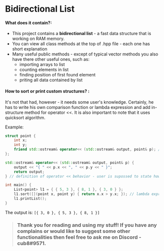 # Bidirectional List
#### __What does it contain?__:
- This project contains a **bidirectional list** - a fast data structure that is working on RAM memory.
- You can view all class methods at the top of .hpp file - each one has short explanation
- Many useful public methods - except of typical vector methods you also have there other useful ones, such as:
    - importing arrays to list
    - counting elements in list
    - finding position of first found element
    - priting all data contained by list 

#### __How to sort or print custom structures?__ :

It's not that had, however - it needs some user's knowledge. Certainly, he has to write his own comparison function or lambda expression and add in-structure method for operator <<. It is also important to note that it uses quicksort algorithm.

Example:
```cpp
struct point {
    int x;
    int y;
    friend std::ostream& operator<< (std::ostream& output, point& p); // declaration of operator << behavior - otherwise printList() method will crash as it can't print this structure
};

std::ostream& operator<< (std::ostream& output, point& p) { 
    output << "{ " << p.x << ", " << p.y << " }";
    return output;
} // definition of operator << behavior - user is supossed to state how does he want to print structure and it's data

int main() {
    List<point> l1 = { { 5, 3 }, { 8, 1 }, { 3, 0 } };
    l1.sort([](point x, point y) { return x.x > y.x; }); // lambda expression of sorting condition - here it sorts ascending by x variable of point structure
    l1.printList();    
}
```
The output is:
``` [{ 3, 0 }, { 5, 3 }, { 8, 1 }] ```

> ### Thank you for reading and using my stuff! If you have any complains or would like to suggest some other functionalities then feel free to ask me on Discord - cub8#9571.